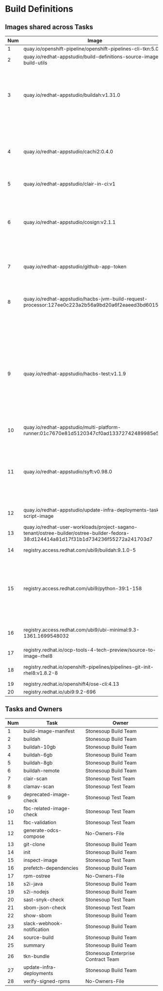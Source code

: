 # Build Definitions 
## Images shared across Tasks
|  Num   |  Image   | Task(s)  | Count   | 
| -------- | -------- | -------  | ------- | 
| 1 | quay.io/openshift-pipeline/openshift-pipelines-cli-tkn:5.0 | tkn-bundle | 1 | 
| 2 | quay.io/redhat-appstudio/build-definitions-source-image-build-utils | source-build | 1 | 
| 3 | quay.io/redhat-appstudio/buildah:v1.31.0 | build-image-manifest, buildah, buildah-10gb, buildah-6gb, buildah-8gb, buildah-remote | 6 | 
| 4 | quay.io/redhat-appstudio/cachi2:0.4.0 | buildah, buildah-10gb, buildah-6gb, buildah-8gb, buildah-remote, prefetch-dependencies | 6 | 
| 5 | quay.io/redhat-appstudio/clair-in-ci:v1 | clair-scan | 1 | 
| 6 | quay.io/redhat-appstudio/cosign:v2.1.1 | buildah, buildah-10gb, buildah-6gb, buildah-8gb, buildah-remote, rpm-ostree, s2i-java, s2i-nodejs, show-sbom | 9 | 
| 7 | quay.io/redhat-appstudio/github-app-token | update-infra-deployments | 1 | 
| 8 | quay.io/redhat-appstudio/hacbs-jvm-build-request-processor:127ee0c223a2b56a9bd20a6f2eaeed3bd6015f77 | buildah, buildah-10gb, buildah-6gb, buildah-8gb, buildah-remote, s2i-java | 6 | 
| 9 | quay.io/redhat-appstudio/hacbs-test:v1.1.9 | clair-scan, clamav-scan, deprecated-image-check, fbc-related-image-check, fbc-validation, inspect-image, sast-snyk-check, sbom-json-check, verify-signed-rpms | 9 | 
| 10 | quay.io/redhat-appstudio/multi-platform-runner:01c7670e81d5120347cf0ad13372742489985e5f | buildah-remote, rpm-ostree | 2 | 
| 11 | quay.io/redhat-appstudio/syft:v0.98.0 | buildah, buildah-10gb, buildah-6gb, buildah-8gb, buildah-remote, rpm-ostree, s2i-java, s2i-nodejs | 8 | 
| 12 | quay.io/redhat-appstudio/update-infra-deployments-task-script-image | update-infra-deployments | 1 | 
| 13 | quay.io/redhat-user-workloads/project-sagano-tenant/ostree-builder/ostree-builder-fedora-38:d124414a81d17f31b1d734236f55272a241703d7 | rpm-ostree | 1 | 
| 14 | registry.access.redhat.com/ubi9/buildah:9.1.0-5 | s2i-java, s2i-nodejs | 2 | 
| 15 | registry.access.redhat.com/ubi9/python-39:1-158 | buildah, buildah-10gb, buildah-6gb, buildah-8gb, buildah-remote, rpm-ostree, s2i-java, s2i-nodejs | 8 | 
| 16 | registry.access.redhat.com/ubi9/ubi-minimal:9.3-1361.1699548032 | slack-webhook-notification, summary | 2 | 
| 17 | registry.redhat.io/ocp-tools-4-tech-preview/source-to-image-rhel8 | s2i-java, s2i-nodejs | 2 | 
| 18 | registry.redhat.io/openshift-pipelines/pipelines-git-init-rhel8:v1.8.2-8 | update-infra-deployments | 1 | 
| 19 | registry.redhat.io/openshift4/ose-cli:4.13 | init | 1 | 
| 20 | registry.redhat.io/ubi9:9.2-696 | git-clone | 1 | 
## Tasks and Owners 
| Num |  Task  | Owner  |
|  ------- |  ------- | ------- |
|     1	| build-image-manifest | Stonesoup Build Team | 
|     2	| buildah | Stonesoup Build Team | 
|     3	| buildah-10gb | Stonesoup Build Team | 
|     4	| buildah-6gb | Stonesoup Build Team | 
|     5	| buildah-8gb | Stonesoup Build Team | 
|     6	| buildah-remote | Stonesoup Build Team | 
|     7	| clair-scan | Stonesoup Test Team | 
|     8	| clamav-scan | Stonesoup Test Team | 
|     9	| deprecated-image-check | Stonesoup Test Team | 
|    10	| fbc-related-image-check | Stonesoup Test Team | 
|    11	| fbc-validation | Stonesoup Test Team | 
|    12	| generate-odcs-compose | No-Owners-File | 
|    13	| git-clone | Stonesoup Build Team | 
|    14	| init | Stonesoup Build Team | 
|    15	| inspect-image | Stonesoup Test Team | 
|    16	| prefetch-dependencies | Stonesoup Build Team | 
|    17	| rpm-ostree | No-Owners-File | 
|    18	| s2i-java | Stonesoup Build Team | 
|    19	| s2i-nodejs | Stonesoup Build Team | 
|    20	| sast-snyk-check | Stonesoup Test Team | 
|    21	| sbom-json-check | Stonesoup Test Team | 
|    22	| show-sbom | Stonesoup Build Team | 
|    23	| slack-webhook-notification | Stonesoup Build Team | 
|    24	| source-build | Stonesoup Build Team | 
|    25	| summary | Stonesoup Build Team | 
|    26	| tkn-bundle | Stonesoup Enterprise Contract Team | 
|    27	| update-infra-deployments | Stonesoup Build Team | 
|    28	| verify-signed-rpms | No-Owners-File | 
